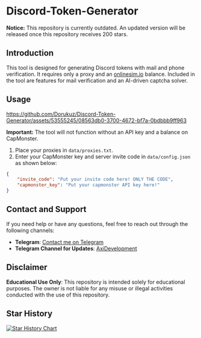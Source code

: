 
# Discord-Token-Generator

**Notice:** This repository is currently outdated. An updated version will be released once this repository receives 200 stars.

## Introduction

This tool is designed for generating Discord tokens with mail and phone verification. It requires only a proxy and an [onlinesim.io](https://onlinesim.io) balance. Included in the tool are features for mail verification and an AI-driven captcha solver.

## Usage

https://github.com/Dorukuz/Discord-Token-Generator/assets/53555245/08563db0-3700-4672-bf7a-0bdbbb9ff963

**Important:** The tool will not function without an API key and a balance on CapMonster.

1. Place your proxies in `data/proxies.txt`.
2. Enter your CapMonster key and server invite code in `data/config.json` as shown below:

```json
{
    "invite_code": "Put your invite code here! ONLY THE CODE",
    "capmonster_key": "Put your capmonster API key here!"
}
```
## Contact and Support

If you need help or have any questions, feel free to reach out through the following channels:
- **Telegram**: [Contact me on Telegram](https://t.me/dorukuz)
- **Telegram Channel for Updates**: [AxiDevelopment](https://t.me/AxiDevelopment)

## Disclaimer

**Educational Use Only**: This repository is intended solely for educational purposes. The owner is not liable for any misuse or illegal activities conducted with the use of this repository.

## Star History

<a href="https://star-history.com/#Dorukuz/Discord-Token-Generator&Date">
 <picture>
   <source media="(prefers-color-scheme: dark)" srcset="https://api.star-history.com/svg?repos=Dorukuz/Discord-Token-Generator&type=Date&theme=dark" />
   <source media="(prefers-color-scheme: light)" srcset="https://api.star-history.com/svg?repos=Dorukuz/Discord-Token-Generator&type=Date" />
   <img alt="Star History Chart" src="https://api.star-history.com/svg?repos=Dorukuz/Discord-Token-Generator&type=Date" />
 </picture>
</a>
